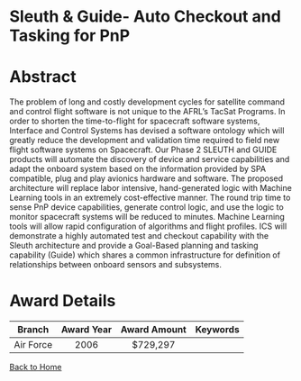 
Sleuth &amp; Guide- Auto Checkout and Tasking for PnP
=====================================================

# Abstract


The problem of long and costly development cycles for satellite command and control flight software is not unique to the AFRL’s TacSat Programs.  In order to shorten the time-to-flight for spacecraft software systems, Interface and Control Systems has devised a software ontology which will greatly reduce the development and validation time required to field new flight software systems on Spacecraft. Our Phase 2 SLEUTH and GUIDE products will automate the discovery of device and service capabilities and adapt the onboard system based on the information provided by SPA compatible, plug and play avionics hardware and software.   The proposed architecture will replace labor intensive, hand-generated logic with Machine Learning tools in an extremely cost-effective manner. The round trip time to sense PnP device capabilities, generate control logic, and use the logic to monitor spacecraft systems will be reduced to minutes. Machine Learning tools will allow rapid configuration of algorithms and flight profiles. ICS will demonstrate a highly automated test and checkout capability with the Sleuth architecture and provide a Goal-Based planning and tasking capability (Guide) which shares a common infrastructure for definition of relationships between onboard sensors and subsystems.  

# Award Details

|Branch|Award Year|Award Amount|Keywords|
| :---: | :---: | :---: | :---: |
|Air Force|2006|$729,297||
  
  


[Back to Home](https://github.com/chrischow/dod_sbir_awards/Reports/CC/#1281)